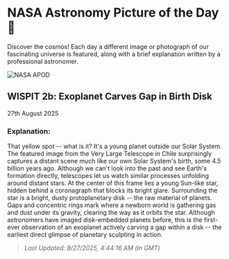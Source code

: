 
  # NASA Astronomy Picture of the Day 🌌

  Discover the cosmos! Each day a different image or photograph of our fascinating universe is featured, along with a brief explanation written by a professional astronomer.

![NASA APOD](https://apod.nasa.gov/apod/image/2508/Wispit4b_eso_960.jpg)

## WISPIT 2b: Exoplanet Carves Gap in Birth Disk

27th August 2025

### Explanation: 

That yellow spot -- what is it? It's a young planet outside our Solar System. The featured image from the Very Large Telescope in Chile surprisingly captures a distant scene much like our own Solar System's birth, some 4.5 billion years ago.  Although we can't look into the past and see Earth's formation directly, telescopes let us watch similar processes unfolding around distant stars.  At the center of this frame lies a young Sun-like star, hidden behind a coronagraph that blocks its bright glare.  Surrounding the star is a bright, dusty protoplanetary disk -- the raw material of planets.  Gaps and concentric rings mark where a newborn world is gathering gas and dust under its gravity, clearing the way as it orbits the star.  Although astronomers have imaged disk-embedded planets before, this is the first-ever observation of an exoplanet actively carving a gap within a disk -- the earliest direct glimpse of planetary sculpting in action.

> _Last Updated: 8/27/2025, 4:44:16 AM (in GMT)_
